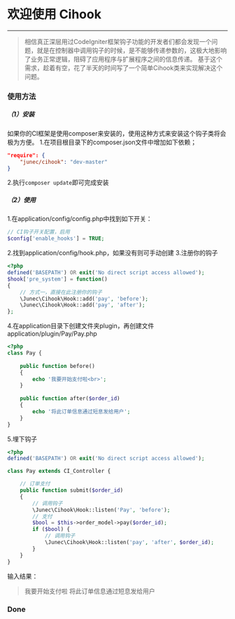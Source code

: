 # 欢迎使用 Cihook

------

>相信真正深层用过CodeIgniter框架钩子功能的开发者们都会发现一个问题，就是在控制器中调用钩子的时候，是不能够传递参数的，这极大地影响了业务正常逻辑，阻碍了应用程序与扩展程序之间的信息传递。
基于这个需求，趁着有空，花了半天的时间写了一个简单Cihook类来实现解决这个问题。

### 使用方法

##### （1）安装
如果你的CI框架是使用composer来安装的，使用这种方式来安装这个钩子类将会极为方便。
1.在项目根目录下的composer.json文件中增加如下依赖；
```json
"require": {
	"junec/cihook": "dev-master"
}
```
2.执行`composer update`即可完成安装

##### （2）使用
1.在application/config/config.php中找到如下开关：
```php
// CI钩子开关配置，启用
$config['enable_hooks'] = TRUE;
```
2.找到application/config/hook.php，如果没有则可手动创建
3.注册你的钩子
```php
<?php
defined('BASEPATH') OR exit('No direct script access allowed');
$hook['pre_system'] = function()
{
	// 方式一，直接在此注册你的钩子
	\Junec\Cihook\Hook::add('pay', 'before');
	\Junec\Cihook\Hook::add('pay', 'after');
};
```
4.在application目录下创建文件夹plugin，再创建文件application/plugin/Pay/Pay.php
```php
<?php
class Pay {
	
	public function before()
	{
		echo '我要开始支付啦<br>';
	}
	
	public function after($order_id)
	{
	    echo '将此订单信息通过短息发给用户';
	}
}
```
5.埋下钩子
```php
<?php
defined('BASEPATH') OR exit('No direct script access allowed');

class Pay extends CI_Controller {

    // 订单支付
	public function submit($order_id)
	{
	    // 调用钩子
	    \Junec\Cihook\Hook::listen('Pay', 'before');
	    // 支付
	    $bool = $this->order_model->pay($order_id);
	    if ($bool) {
	        // 调用钩子
	        \Junec\Cihook\Hook::listen('pay', 'after', $order_id);
	    }
    }
}
```
输入结果：
> 我要开始支付啦
将此订单信息通过短息发给用户

### Done
